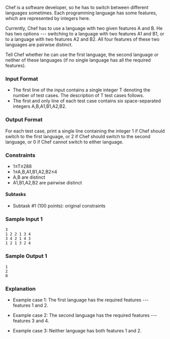 Chef is a software developer, so he has to switch between different languages sometimes. Each programming language has some features, which are represented by integers here.

Currently, Chef has to use a language with two given features A and B. He has two options --- switching to a language with two features A1 and B1, or to a language with two features A2 and B2. All four features of these two languages are pairwise distinct.

Tell Chef whether he can use the first language, the second language or neither of these languages (if no single language has all the required features).

### Input Format
* The first line of the input contains a single integer T denoting the number of test cases. The description of T test cases follows.
* The first and only line of each test case contains six space-separated integers A,B,A1,B1,A2,B2.

### Output Format
For each test case, print a single line containing the integer 1 if Chef should switch to the first language, or 2 if Chef should switch to the second language, or 0 if Chef cannot switch to either language.

### Constraints
* 1≤T≤288
* 1≤A,B,A1,B1,A2,B2≤4
* A,B are distinct
* A1,B1,A2,B2 are pairwise distinct
#### Subtasks
* Subtask #1 (100 points): original constraints

### Sample Input 1 
    3
    1 2 2 1 3 4
    3 4 2 1 4 3
    1 2 1 3 2 4
### Sample Output 1 
    1
    2
    0
### Explanation
* Example case 1: The first language has the required features --- features 1 and 2.

* Example case 2: The second language has the required features --- features 3 and 4.

* Example case 3: Neither language has both features 1 and 2.

